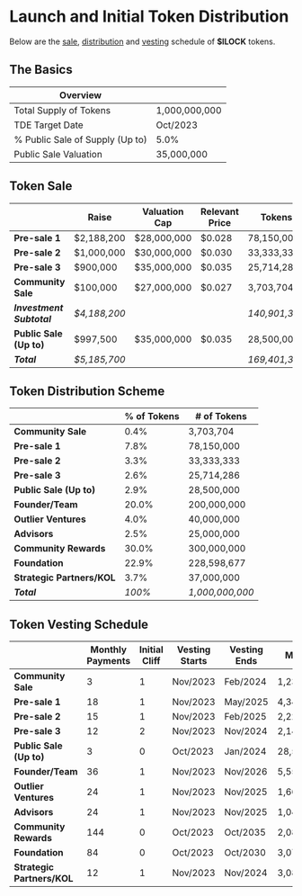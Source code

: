# Launch and Initial Token Distribution

Below are the [sale](#sale), [distribution](#distribution) and [vesting](#vesting) schedule of **$ILOCK** tokens.

## The Basics

| Overview                        |               |
|---------------------------------|---------------|
| Total Supply of Tokens          | 1,000,000,000 |
| TDE Target Date                 | Oct/2023      |
| % Public Sale of Supply (Up to) | 5.0%          |
| Public Sale Valuation           | 35,000,000    |

## Token Sale

|                         | Raise       | Valuation Cap | Relevant Price  | Tokens      | % of Tokens   |
|-------------------------|-------------|---------------|-----------------|-------------|---------------|
| **Pre-sale 1**          | $2,188,200  | $28,000,000   |  $0.028         | 78,150,000  |   7.82%       |
| **Pre-sale 2**          | $1,000,000  | $30,000,000   |  $0.030         | 33,333,333  |   3.33%       |
| **Pre-sale 3**          | $900,000    | $35,000,000   |  $0.035         | 25,714,286  |   2.57%       |
| **Community Sale**      | $100,000    | $27,000,000   |  $0.027         | 3,703,704   |   0.37%       |
| ***Investment Subtotal***|*$4,188,200*|               |                 |*140,901,323*|   *14.09%*    |
| **Public Sale (Up to)** | $997,500    | $35,000,000   |  $0.035         | 28,500,000  |   2.85%       |
| ***Total***             |*$5,185,700* |               |                 |*169,401,323*|   *16.94%*    |


## Token Distribution Scheme

|                      | % of Tokens | # of Tokens   |
|----------------------|-------------|---------------|
| **Community Sale**   | 0.4%        | 3,703,704     |
| **Pre-sale 1**       | 7.8%        | 78,150,000    |
| **Pre-sale 2**       | 3.3%        | 33,333,333    |
| **Pre-sale 3**       | 2.6%        | 25,714,286    |
| **Public Sale (Up to)**| 2.9%      | 28,500,000    |        
| **Founder/Team**     | 20.0%       | 200,000,000   |
| **Outlier Ventures** | 4.0%        | 40,000,000    |
| **Advisors**         | 2.5%        | 25,000,000    |
| **Community Rewards**| 30.0%       | 300,000,000   |
| **Foundation**       | 22.9%       | 228,598,677   |
| **Strategic Partners/KOL**| 3.7%   | 37,000,000    |
| ***Total***          | *100%*      |*1,000,000,000*|


## Token Vesting Schedule

|                        | Monthly Payments | Initial Cliff | Vesting Starts| Vesting Ends| Monthly     |
|------------------------|------------------|---------------|---------------|-------------|-------------|
| **Community Sale**     | 3                | 1             | Nov/2023      | Feb/2024    |  1,234,568  |
| **Pre-sale 1**         | 18               | 1             | Nov/2023      | May/2025    |  4,341,667  |
| **Pre-sale 2**         | 15               | 1             | Nov/2023      | Feb/2025    |  2,222,222  |
| **Pre-sale 3**         | 12               | 2             | Nov/2023      | Nov/2024    |  2,142,857  |
| **Public Sale (Up to)**| 3                | 0             | Oct/2023      | Jan/2024    |  28,500,000 |
| **Founder/Team**       | 36               | 1             | Nov/2023      | Nov/2026    |  5,555,556  |
| **Outlier Ventures**   | 24               | 1             | Nov/2023      | Nov/2025    |  1,666,667  |
| **Advisors**           | 24               | 1             | Nov/2023      | Nov/2025    |  1,041,667  |
| **Community Rewards**  |144               | 0             | Oct/2023      | Oct/2035    |  2,083,333  |
| **Foundation**         | 84               | 0             | Oct/2023      | Oct/2030    |  3,072,881  |
| **Strategic Partners/KOL**| 12            | 1             | Nov/2023      | Nov/2024    |  3,083,333  |

